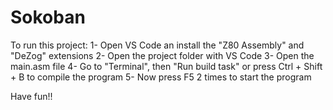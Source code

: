 # Sokoban

To run this project:
1- Open VS Code an install the "Z80 Assembly" and "DeZog" extensions
2- Open the project folder with VS Code
3- Open the main.asm file
4- Go to "Terminal", then "Run build task" or press Ctrl + Shift + B to compile the program
5- Now press F5 2 times to start the program

Have fun!!
